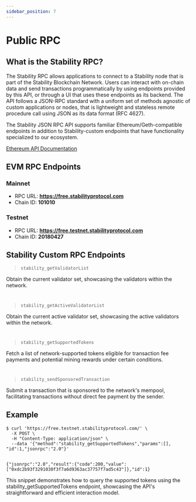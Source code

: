 ```yaml
---
sidebar_position: 7
---
```


# Public RPC

## What is the Stability RPC?

The Stability RPC allows applications to connect to a Stability node that is part of the Stability Blockchain Network. Users can interact with on-chain data and send transactions programmatically by using endpoints provided by this API, or through a UI that uses these endpoints as its backend. The API follows a JSON-RPC standard with a uniform set of methods agnostic of custom applications or nodes, that is lightweight and stateless remote procedure call using JSON as its data format (RFC 4627).

The Stability JSON RPC API supports familiar Ethereum/Geth-compatible endpoints in addition to Stability-custom endpoints that have functionality specialized to our ecosystem.

[Ethereum API Documentation](https://ethereum.github.io/execution-apis/api-documentation/)

## EVM RPC Endpoints

### Mainnet

- RPC URL: **https://free.stabilityprotocol.com**
- Chain ID: **101010**

### Testnet

- RPC URL: **https://free.testnet.stabilityprotocol.com**
- Chain ID: **20180427**

## Stability Custom RPC Endpoints

> `stability_getValidatorList`

Obtain the current validator set, showcasing the validators within the network.

#

> `stability_getActiveValidatorList`

Obtain the current active validator set, showcasing the active validators within the network.

#

> `stability_getSupportedTokens`

Fetch a list of network-supported tokens eligible for transaction fee payments and potential mining rewards under certain conditions.

#

> `stability_sendSponsoredTransaction`

Submit a transaction that is sponsored to the network's mempool, facilitating transactions without direct fee payment by the sender.

## Example

```shell
$ curl 'https://free.testnet.stabilityprotocol.com/' \
  -X POST \
  -H "Content-Type: application/json" \
  --data '{"method":"stability_getSupportedTokens","params":[], "id":1,"jsonrpc":"2.0"}'


{"jsonrpc":"2.0","result":{"code":200,"value":["0xdc2b93f3291030f3f7a6d9363ac37757f7ad5c43"]},"id":1}
```

This snippet demonstrates how to query the supported tokens using the stability_getSupportedTokens endpoint, showcasing the API's straightforward and efficient interaction model.
